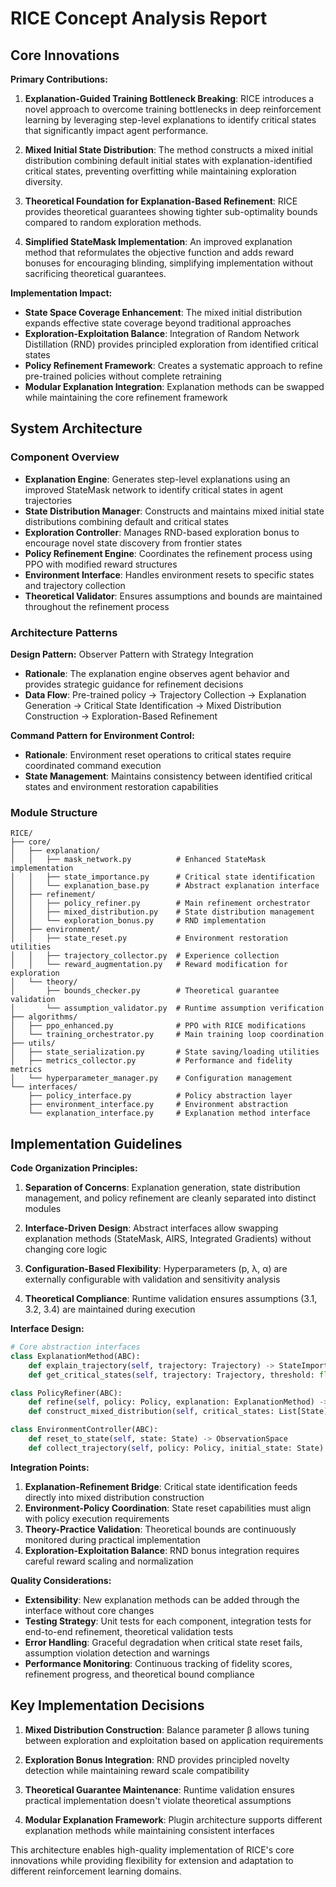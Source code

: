 # RICE Concept Analysis Report

## Core Innovations

**Primary Contributions:**
1. **Explanation-Guided Training Bottleneck Breaking**: RICE introduces a novel approach to overcome training bottlenecks in deep reinforcement learning by leveraging step-level explanations to identify critical states that significantly impact agent performance.

2. **Mixed Initial State Distribution**: The method constructs a mixed initial distribution combining default initial states with explanation-identified critical states, preventing overfitting while maintaining exploration diversity.

3. **Theoretical Foundation for Explanation-Based Refinement**: RICE provides theoretical guarantees showing tighter sub-optimality bounds compared to random exploration methods.

4. **Simplified StateMask Implementation**: An improved explanation method that reformulates the objective function and adds reward bonuses for encouraging blinding, simplifying implementation without sacrificing theoretical guarantees.

**Implementation Impact:**
- **State Space Coverage Enhancement**: The mixed initial distribution expands effective state coverage beyond traditional approaches
- **Exploration-Exploitation Balance**: Integration of Random Network Distillation (RND) provides principled exploration from identified critical states
- **Policy Refinement Framework**: Creates a systematic approach to refine pre-trained policies without complete retraining
- **Modular Explanation Integration**: Explanation methods can be swapped while maintaining the core refinement framework

## System Architecture

### Component Overview

- **Explanation Engine**: Generates step-level explanations using an improved StateMask network to identify critical states in agent trajectories
- **State Distribution Manager**: Constructs and maintains mixed initial state distributions combining default and critical states
- **Exploration Controller**: Manages RND-based exploration bonus to encourage novel state discovery from frontier states  
- **Policy Refinement Engine**: Coordinates the refinement process using PPO with modified reward structures
- **Environment Interface**: Handles environment resets to specific states and trajectory collection
- **Theoretical Validator**: Ensures assumptions and bounds are maintained throughout the refinement process

### Architecture Patterns

**Design Pattern:** Observer Pattern with Strategy Integration
- **Rationale**: The explanation engine observes agent behavior and provides strategic guidance for refinement decisions
- **Data Flow**: Pre-trained policy → Trajectory Collection → Explanation Generation → Critical State Identification → Mixed Distribution Construction → Exploration-Based Refinement

**Command Pattern for Environment Control:**
- **Rationale**: Environment reset operations to critical states require coordinated command execution
- **State Management**: Maintains consistency between identified critical states and environment restoration capabilities

### Module Structure

```
RICE/
├── core/
│   ├── explanation/
│   │   ├── mask_network.py          # Enhanced StateMask implementation
│   │   ├── state_importance.py      # Critical state identification
│   │   └── explanation_base.py      # Abstract explanation interface
│   ├── refinement/
│   │   ├── policy_refiner.py        # Main refinement orchestrator
│   │   ├── mixed_distribution.py    # State distribution management
│   │   └── exploration_bonus.py     # RND implementation
│   ├── environment/
│   │   ├── state_reset.py           # Environment restoration utilities
│   │   ├── trajectory_collector.py  # Experience collection
│   │   └── reward_augmentation.py   # Reward modification for exploration
│   └── theory/
│       ├── bounds_checker.py        # Theoretical guarantee validation
│       └── assumption_validator.py  # Runtime assumption verification
├── algorithms/
│   ├── ppo_enhanced.py              # PPO with RICE modifications
│   └── training_orchestrator.py     # Main training loop coordination
├── utils/
│   ├── state_serialization.py       # State saving/loading utilities
│   ├── metrics_collector.py         # Performance and fidelity metrics
│   └── hyperparameter_manager.py    # Configuration management
└── interfaces/
    ├── policy_interface.py          # Policy abstraction layer
    ├── environment_interface.py     # Environment abstraction
    └── explanation_interface.py     # Explanation method interface
```

## Implementation Guidelines

**Code Organization Principles:**

1. **Separation of Concerns**: Explanation generation, state distribution management, and policy refinement are cleanly separated into distinct modules

2. **Interface-Driven Design**: Abstract interfaces allow swapping explanation methods (StateMask, AIRS, Integrated Gradients) without changing core logic

3. **Configuration-Based Flexibility**: Hyperparameters (p, λ, α) are externally configurable with validation and sensitivity analysis

4. **Theoretical Compliance**: Runtime validation ensures assumptions (3.1, 3.2, 3.4) are maintained during execution

**Interface Design:**

```python
# Core abstraction interfaces
class ExplanationMethod(ABC):
    def explain_trajectory(self, trajectory: Trajectory) -> StateImportanceMap
    def get_critical_states(self, trajectory: Trajectory, threshold: float) -> List[State]

class PolicyRefiner(ABC):
    def refine(self, policy: Policy, explanation: ExplanationMethod) -> Policy
    def construct_mixed_distribution(self, critical_states: List[State]) -> StateDistribution

class EnvironmentController(ABC):
    def reset_to_state(self, state: State) -> ObservationSpace
    def collect_trajectory(self, policy: Policy, initial_state: State) -> Trajectory
```

**Integration Points:**

1. **Explanation-Refinement Bridge**: Critical state identification feeds directly into mixed distribution construction
2. **Environment-Policy Coordination**: State reset capabilities must align with policy execution requirements  
3. **Theory-Practice Validation**: Theoretical bounds are continuously monitored during practical implementation
4. **Exploration-Exploitation Balance**: RND bonus integration requires careful reward scaling and normalization

**Quality Considerations:**

- **Extensibility**: New explanation methods can be added through the interface without core changes
- **Testing Strategy**: Unit tests for each component, integration tests for end-to-end refinement, theoretical validation tests
- **Error Handling**: Graceful degradation when critical state reset fails, assumption violation detection and warnings
- **Performance Monitoring**: Continuous tracking of fidelity scores, refinement progress, and theoretical bound compliance

## Key Implementation Decisions

1. **Mixed Distribution Construction**: Balance parameter β allows tuning between exploration and exploitation based on application requirements

2. **Exploration Bonus Integration**: RND provides principled novelty detection while maintaining reward scale compatibility

3. **Theoretical Guarantee Maintenance**: Runtime validation ensures practical implementation doesn't violate theoretical assumptions

4. **Modular Explanation Framework**: Plugin architecture supports different explanation methods while maintaining consistent interfaces

This architecture enables high-quality implementation of RICE's core innovations while providing flexibility for extension and adaptation to different reinforcement learning domains.
